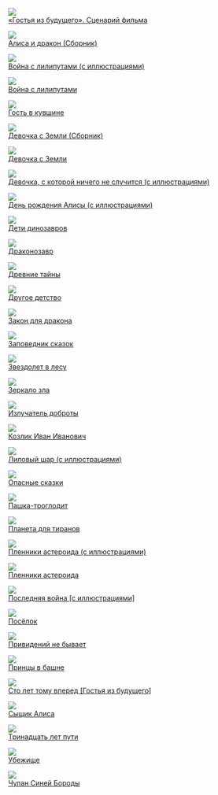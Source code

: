 ![](«Гостья%20из%20будущего».%20Сценарий%20фильма.jpg)  
[«Гостья из будущего». Сценарий фильма](«Гостья%20из%20будущего».%20Сценарий%20фильма)

![](Алиса%20и%20дракон%20(Сборник).jpg)  
[Алиса и дракон (Сборник)](Алиса%20и%20дракон%20(Сборник))

![](Война%20с%20лилипутами%20(с%20иллюстрациями).jpg)  
[Война с лилипутами (с иллюстрациями)](Война%20с%20лилипутами%20(с%20иллюстрациями))

![](Война%20с%20лилипутами.jpg)  
[Война с лилипутами](Война%20с%20лилипутами)

![](Гость%20в%20кувшине.jpg)  
[Гость в кувшине](Гость%20в%20кувшине)

![](Девочка%20с%20Земли%20(Сборник).jpg)  
[Девочка с Земли (Сборник)](Девочка%20с%20Земли%20(Сборник))

![](Девочка%20с%20Земли.jpg)  
[Девочка с Земли](Девочка%20с%20Земли)

![](Девочка,%20с%20которой%20ничего%20не%20случится%20(с%20иллюстрациями).jpg)  
[Девочка, с которой ничего не случится (с иллюстрациями)](Девочка,%20с%20которой%20ничего%20не%20случится%20(с%20иллюстрациями))

![](День%20рождения%20Алисы%20(с%20иллюстрациями).jpg)  
[День рождения Алисы (с иллюстрациями)](День%20рождения%20Алисы%20(с%20иллюстрациями))

![](Дети%20динозавров.jpg)  
[Дети динозавров](Дети%20динозавров)

![](Драконозавр.jpg)  
[Драконозавр](Драконозавр)

![](Древние%20тайны.jpg)  
[Древние тайны](Древние%20тайны)

![](Другое%20детство.jpg)  
[Другое детство](Другое%20детство)

![](Закон%20для%20дракона.jpg)  
[Закон для дракона](Закон%20для%20дракона)

![](Заповедник%20сказок.jpg)  
[Заповедник сказок](Заповедник%20сказок)

![](Звездолет%20в%20лесу.jpg)  
[Звездолет в лесу](Звездолет%20в%20лесу)

![](Зеркало%20зла.jpg)  
[Зеркало зла](Зеркало%20зла)

![](Излучатель%20доброты.jpg)  
[Излучатель доброты](Излучатель%20доброты)

![](Козлик%20Иван%20Иванович.jpg)  
[Козлик Иван Иванович](Козлик%20Иван%20Иванович)

![](Лиловый%20шар%20(с%20иллюстрациями).jpg)  
[Лиловый шар (с иллюстрациями)](Лиловый%20шар%20(с%20иллюстрациями))

![](Опасные%20сказки.jpg)  
[Опасные сказки](Опасные%20сказки)

![](Пашка-троглодит.jpg)  
[Пашка-троглодит](Пашка-троглодит)

![](Планета%20для%20тиранов.jpg)  
[Планета для тиранов](Планета%20для%20тиранов)

![](Пленники%20астероида%20(с%20иллюстрациями).jpg)  
[Пленники астероида (с иллюстрациями)](Пленники%20астероида%20(с%20иллюстрациями))

![](Пленники%20астероида.jpg)  
[Пленники астероида](Пленники%20астероида)

![](Последняя%20война%20[с%20иллюстрациями].jpg)  
[Последняя война [с иллюстрациями]](Последняя%20война%20[с%20иллюстрациями])

![](Посёлок.jpg)  
[Посёлок](Посёлок)

![](Привидений%20не%20бывает.jpg)  
[Привидений не бывает](Привидений%20не%20бывает)

![](Принцы%20в%20башне.jpg)  
[Принцы в башне](Принцы%20в%20башне)

![](Сто%20лет%20тому%20вперед%20[Гостья%20из%20будущего].jpg)  
[Сто лет тому вперед [Гостья из будущего]](Сто%20лет%20тому%20вперед%20[Гостья%20из%20будущего])

![](Сыщик%20Алиса.jpg)  
[Сыщик Алиса](Сыщик%20Алиса)

![](Тринадцать%20лет%20пути.jpg)  
[Тринадцать лет пути](Тринадцать%20лет%20пути)

![](Убежище.jpg)  
[Убежище](Убежище)

![](Чулан%20Синей%20Бороды.jpg)  
[Чулан Синей Бороды](Чулан%20Синей%20Бороды)

